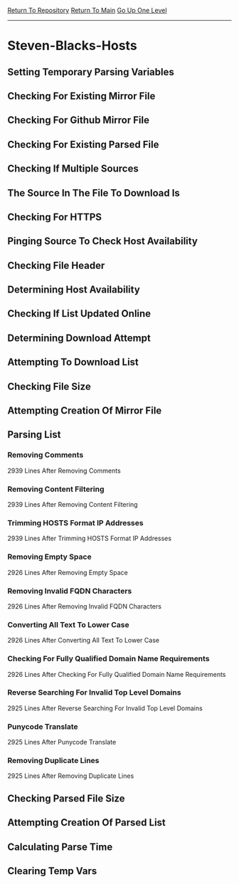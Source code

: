 [Return To Repository](https://github.com/deathbybandaid/piholeparser/)
[Return To Main](https://github.com/deathbybandaid/piholeparser/blob/master/RecentRunLogs/Mainlog.md)
[Go Up One Level](https://github.com/deathbybandaid/piholeparser/blob/master/RecentRunLogs/TopLevelScripts/30-Processing-External-Blacklists.md)
____________________________________
# Steven-Blacks-Hosts
## Setting Temporary Parsing Variables
## Checking For Existing Mirror File
## Checking For Github Mirror File
## Checking For Existing Parsed File
## Checking If Multiple Sources
## The Source In The File To Download Is
## Checking For HTTPS
## Pinging Source To Check Host Availability
## Checking File Header
## Determining Host Availability
## Checking If List Updated Online
## Determining Download Attempt
## Attempting To Download List
## Checking File Size
## Attempting Creation Of Mirror File
## Parsing List
### Removing Comments
2939 Lines After Removing Comments
### Removing Content Filtering
2939 Lines After Removing Content Filtering
### Trimming HOSTS Format IP Addresses
2939 Lines After Trimming HOSTS Format IP Addresses
### Removing Empty Space
2926 Lines After Removing Empty Space
### Removing Invalid FQDN Characters
2926 Lines After Removing Invalid FQDN Characters
### Converting All Text To Lower Case
2926 Lines After Converting All Text To Lower Case
### Checking For Fully Qualified Domain Name Requirements
2926 Lines After Checking For Fully Qualified Domain Name Requirements
### Reverse Searching For Invalid Top Level Domains
2925 Lines After Reverse Searching For Invalid Top Level Domains
### Punycode Translate
2925 Lines After Punycode Translate
### Removing Duplicate Lines
2925 Lines After Removing Duplicate Lines
## Checking Parsed File Size
## Attempting Creation Of Parsed List
## Calculating Parse Time
## Clearing Temp Vars

